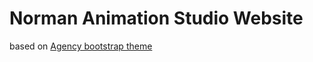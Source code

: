Norman Animation Studio Website
===============================

based on [Agency bootstrap theme ](https://startbootstrap.com/template-overviews/agency/)
